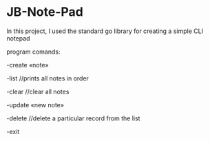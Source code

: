 # JB-Note-Pad

In this project, I used the standard go library for creating a simple CLI notepad

program comands:

-create «note»

-list //prints all notes in order

-clear //clear all notes

-update <note number> «new note»
  
-delete <note number> //delete a particular record from the list
  
-exit
